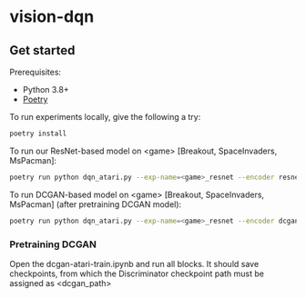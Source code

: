 # vision-dqn
## Get started

Prerequisites:
* Python 3.8+
* [Poetry](https://python-poetry.org)

To run experiments locally, give the following a try:

```bash
poetry install
```
To run our ResNet-based model on \<game\> [Breakout, SpaceInvaders, MsPacman]:
```bash
poetry run python dqn_atari.py --exp-name=<game>_resnet --encoder resnet --gym-id <game>NoFrameskip-v4
```

To run DCGAN-based model on \<game\> [Breakout, SpaceInvaders, MsPacman] (after pretraining DCGAN model):
```bash
poetry run python dqn_atari.py --exp-name=<game>_resnet --encoder dcgan --dcgan_path <dcgan_path> --gym-id <game>NoFrameskip-v4
```

### Pretraining DCGAN
Open the dcgan-atari-train.ipynb and run all blocks. It should save checkpoints, from which the Discriminator checkpoint path must be assigned as \<dcgan_path\>
